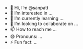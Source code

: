 - 👋 Hi, I’m @sanpatt
- 👀 I’m interested in ...
- 🌱 I’m currently learning ...
- 💞️ I’m looking to collaborate on ...
- 📫 How to reach me ...
- 😄 Pronouns: ...
- ⚡ Fun fact: ...

<!---
sanpatt/sanpatt is a ✨ special ✨ repository because its `README.md` (this file) appears on your GitHub profile.
You can click the Preview link to take a look at your changes.
--->
